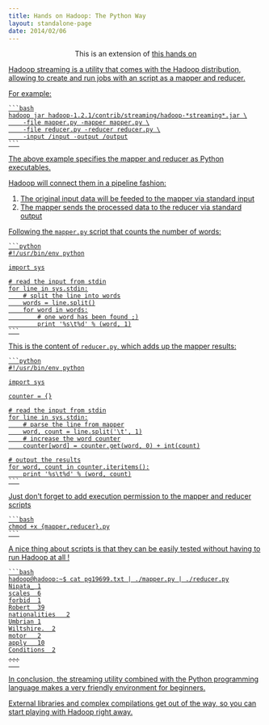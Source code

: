 ```yaml
---
title: Hands on Hadoop: The Python Way
layout: standalone-page
date: 2014/02/06
---
```



<p class="message" style="text-align:center">
This is an extension of <a href="http://www.jorditorres.org/teaching/hands-on/hands-on-installing-apache-hadoop/">this hands on
</p>


Hadoop streaming is a utility that comes with the Hadoop distribution, allowing to create and run jobs with an script as a mapper and reducer.

For example:

    ```bash
    hadoop jar hadoop-1.2.1/contrib/streaming/hadoop-*streaming*.jar \
        -file mapper.py -mapper mapper.py \
        -file reducer.py -reducer reducer.py \
        -input /input -output /output
    ```


The above example specifies the mapper and reducer as Python executables.

Hadoop will connect them in a pipeline fashion:
1. The original input data will be feeded to the mapper via standard input
2. The mapper sends the processed data to the reducer via standard output

Following the `mapper.py` script that counts the number of words:

    ```python
    #!/usr/bin/env python

    import sys

    # read the input from stdin
    for line in sys.stdin:
        # split the line into words
        words = line.split()
        for word in words:
            # one word has been found ;)
            print '%s\t%d' % (word, 1)
    ```


This is the content of `reducer.py`, which adds up the mapper results:

    ```python
    #!/usr/bin/env python

    import sys

    counter = {}

    # read the input from stdin
    for line in sys.stdin:
        # parse the line from mapper
        word, count = line.split('\t', 1)
        # increase the word counter
        counter[word] = counter.get(word, 0) + int(count)

    # output the results
    for word, count in counter.iteritems():
        print '%s\t%d' % (word, count)
    ```


Just don't forget to add execution permission to the mapper and reducer scripts

    ```bash
    chmod +x {mapper,reducer}.py
    ```


A nice thing about scripts is that they can be easily tested without having to run Hadoop at all !

    ```bash
    hadoop@hadoop:~$ cat pg19699.txt | ./mapper.py | ./reducer.py
    Nipata_	1
    scales	6
    forbid	1
    Robert	39
    nationalities	2
    Umbrian	1
    Wiltshire.	2
    motor	2
    apply	10
    Conditions	2
    ...
    ```


In conclusion, the streaming utility combined with the Python programming language makes a very friendly environment for beginners.

External libraries and complex compilations get out of the way, so you can start playing with Hadoop right away.


